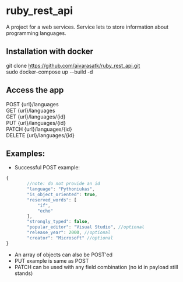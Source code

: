 # ruby_rest_api
A project for a web services. Service lets to store information about programming languages.

## Installation with docker
git clone https://github.com/aivarasatk/ruby_rest_api.git <br>
sudo docker-compose up --build -d <br>

## Access the app
POST {url}/languages <br>
GET {url}/languages <br>
GET {url}/languages/{id} <br>
PUT {url}/languages/{id} <br>
PATCH {url}/languages/{id} <br>
DELETE {url}/languages/{id} <br>

## Examples:
*  Successful POST example: <br>
```javascript
{
        //note: do not provide an id
        "language": "Pythoniukas",
        "is_object_oriented": true,
        "reserved_words": [
            "if",
            "echo"
        ],
        "strongly_typed": false,
        "popular_editor": "Visual Studio", //optional
        "release_year": 2000, //optional
        "creator": "Microsoft" //optional
}
```
*  An array of objects can also be POST'ed
*  PUT example is same as POST
*  PATCH can be used with any field combination (no id in payload still stands)

